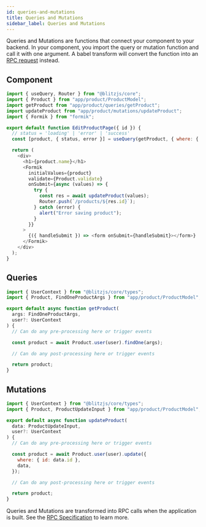 ```yaml
---
id: queries-and-mutations
title: Queries and Mutations
sidebar_label: Queries and Mutations
---
```


Queries and Mutations are functions that connect your component to your backend. In your component, you import the query or mutation function and call it with one argument. A babel transform will convert the function into an [RPC request](../advanced/rpc-specification) instead.

## Component

```js
import { useQuery, Router } from "@blitzjs/core";
import { Product } from "app/product/ProductModel";
import getProduct from "app/product/queries/getProduct";
import updateProduct from "app/product/mutations/updateProduct";
import { Formik } from "formik";

export default function EditProductPage({ id }) {
  // status = 'loading' | 'error' | 'success'
  const [product, { status, error }] = useQuery(getProduct, { where: { id } });

  return (
    <div>
      <h1>{product.name}</h1>
      <Formik
        initialValues={product}
        validate={Product.validate}
        onSubmit={async (values) => {
          try {
            const res = await updateProduct(values);
            Router.push(`/products/${res.id}`);
          } catch (error) {
            alert("Error saving product");
          }
        }}
      >
        {({ handleSubmit }) => <form onSubmit={handleSubmit}></form>}
      </Formik>
    </div>
  );
}
```

## Queries

```js
import { UserContext } from "@blitzjs/core/types";
import { Product, FindOneProductArgs } from "app/product/ProductModel";

export default async function getProduct(
  args: FindOneProductArgs,
  user?: UserContext
) {
  // Can do any pre-processing here or trigger events

  const product = await Product.user(user).findOne(args);

  // Can do any post-processing here or trigger events

  return product;
}
```

## Mutations

```js
import { UserContext } from "@blitzjs/core/types";
import { Product, ProductUpdateInput } from "app/product/ProductModel";

export default async function updateProduct(
  data: ProductUpdateInput,
  user?: UserContext
) {
  // Can do any pre-processing here or trigger events

  const product = await Product.user(user).update({
    where: { id: data.id },
    data,
  });

  // Can do any post-processing here or trigger events

  return product;
}
```

Queries and Mutations are transformed into RPC calls when the application is built. See the [RPC Specification](../advanced/rpc-specification) to learn more.
